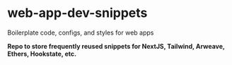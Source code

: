 # web-app-dev-snippets
Boilerplate code, configs, and styles for web apps  

__Repo to store frequently reused snippets for NextJS, Tailwind, Arweave, Ethers, Hookstate, etc.__
